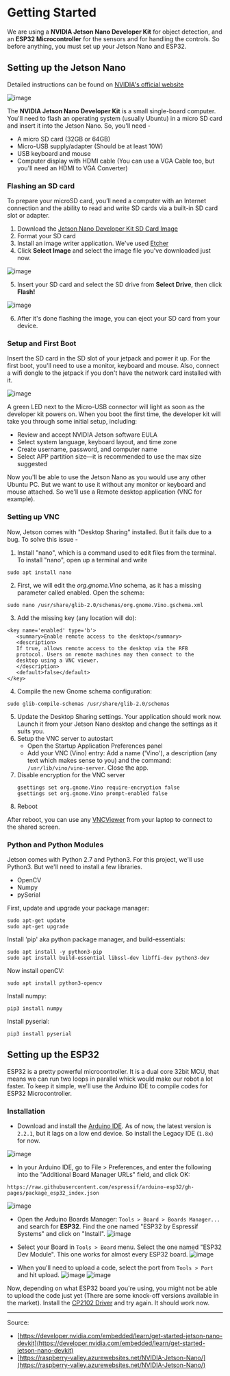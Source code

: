 # Getting Started
We are using a **NVIDIA Jetson Nano Developer Kit** for object detection, and an **ESP32 Microcontroller** for the sensors and for handling the controls. So before anything, you must set up your Jetson Nano and ESP32.

## Setting up the Jetson Nano
Detailed instructions can be found on [NVIDIA's official website](https://developer.nvidia.com/embedded/learn/get-started-jetson-nano-devkit)

![image](https://github.com/A-N-M-Noor/mechaScratch_404/assets/113457396/b30dbf15-980d-4c74-9ec6-5685efd21a3e)

The **NVIDIA Jetson Nano Developer Kit** is a small single-board computer. You'll need to flash an operating system (usually Ubuntu) in a micro SD card and insert it into the Jetson Nano. So, you'll need - 
* A micro SD card (32GB or 64GB)
* Micro-USB supply/adapter (Should be at least 10W)
* USB keyboard and mouse
* Computer display with HDMI cable (You can use a VGA Cable too, but you'll need an HDMI to VGA Converter)

### Flashing an SD card
To prepare your microSD card, you’ll need a computer with an Internet connection and the ability to read and write SD cards via a built-in SD card slot or adapter.
1. Download the [Jetson Nano Developer Kit SD Card Image](https://developer.nvidia.com/jetson-nano-sd-card-image)
2. Format your SD card
3. Install an image writer application. We've used [Etcher](https://etcher.balena.io/)
4. Click **Select Image** and select the image file you've downloaded just now.

![image](https://github.com/A-N-M-Noor/mechaScratch_404/assets/113457396/cd6eaa0c-ff47-47a7-8f52-b617cc47f696)

5. Insert your SD card and select the SD drive from **Select Drive**, then click **Flash!**

![image](https://github.com/A-N-M-Noor/mechaScratch_404/assets/113457396/fdcd5679-c184-4fd2-b6e7-a8bf1165cea2)

6. After it's done flashing the image, you can eject your SD card from your device.

### Setup and First Boot
Insert the SD card in the SD slot of your jetpack and power it up. For the first boot, you'll need to use a monitor, keyboard and mouse. Also, connect a wifi dongle to the jetpack if you don't have the network card installed with it.

![image](https://github.com/A-N-M-Noor/mechaScratch_404/assets/113457396/1e8d64e3-7c4d-430f-a153-4e9937bc37bf)

A green LED next to the Micro-USB connector will light as soon as the developer kit powers on. When you boot the first time, the developer kit will take you through some initial setup, including:
* Review and accept NVIDIA Jetson software EULA
* Select system language, keyboard layout, and time zone
* Create username, password, and computer name
* Select APP partition size—it is recommended to use the max size suggested

Now you'll be able to use the Jetson Nano as you would use any other Ubuntu PC. But we want to use it without any monitor or keyboard and mouse attached. So we'll use a Remote desktop application (VNC for example).

### Setting up VNC
Now, Jetson comes with "Desktop Sharing" installed. But it fails due to a bug. To solve this issue -
1. Install "nano", which is a command used to edit files from the terminal. To install "nano", open up a terminal and write
```
sudo apt install nano
```
2. First, we will edit the _org.gnome.Vino_ schema, as it has a missing parameter called enabled. Open the schema:
```
sudo nano /usr/share/glib-2.0/schemas/org.gnome.Vino.gschema.xml
```
3. Add the missing key (any location will do):
```
<key name='enabled' type='b'>
   <summary>Enable remote access to the desktop</summary>
   <description>
   If true, allows remote access to the desktop via the RFB
   protocol. Users on remote machines may then connect to the
   desktop using a VNC viewer.
   </description>
   <default>false</default>
</key>
```
4. Compile the new Gnome schema configuration:
```
sudo glib-compile-schemas /usr/share/glib-2.0/schemas
```
5. Update the Desktop Sharing settings. Your application should work now. Launch it from your Jetson Nano desktop and change the settings as it suits you.
6. Setup the VNC server to autostart
   - Open the Startup Application Preferences panel
   - Add your VNC (Vino) entry: Add a name ('Vino'), a description (any text which makes sense to you) and the command: ```/usr/lib/vino/vino-server```. Close the app.
7. Disable encryption for the VNC server
   ```
   gsettings set org.gnome.Vino require-encryption false
   gsettings set org.gnome.Vino prompt-enabled false
   ```
8. Reboot

After reboot, you can use any [VNCViewer](https://www.realvnc.com/en/connect/download/viewer/) from your laptop to connect to the shared screen.

### Python and Python Modules
Jetson comes with Python 2.7 and Python3. For this project, we'll use Python3. But we'll need to install a few libraries.
* OpenCV
* Numpy
* pySerial

First, update and upgrade your package manager:
```
sudo apt-get update
sudo apt-get upgrade
```

Install 'pip' aka python package manager, and build-essentials:
```
sudo apt install -y python3-pip
sudo apt install build-essential libssl-dev libffi-dev python3-dev
```

Now install openCV:
```
sudo apt install python3-opencv
```
Install numpy:
```
pip3 install numpy
```
Install pyserial:
```
pip3 install pyserial
```

## Setting up the ESP32
ESP32 is a pretty powerful microcontroller. It is a dual core 32bit MCU, that means we can run two loops in parallel whick would make our robot a lot faster. To keep it simple, we'll use the Arduino IDE to compile codes for ESP32 Microcontroller.

### Installation
* Download and install the [Arduino IDE](https://www.arduino.cc/en/software). As of now, the latest version is `2.2.1`, but it lags on a low end device. So install the Legacy IDE (`1.8x`) for now.

![image](https://github.com/A-N-M-Noor/mechaScratch_404/assets/113457396/51009def-76e4-4f8b-b5f6-feb5da4c1bc0)

* In your Arduino IDE, go to File > Preferences, and enter the following into the "Additional Board Manager URLs" field, and click OK: 
```
https://raw.githubusercontent.com/espressif/arduino-esp32/gh-pages/package_esp32_index.json
```
![image](https://github.com/A-N-M-Noor/mechaScratch_404/assets/113457396/62fb46bc-5401-4412-be90-b38bb5d0a413)

* Open the Arduino Boards Manager: `Tools > Board > Boards Manager...` and search for **ESP32**. Find the one named "ESP32 by Espressif Systems" and click on "Install".
![image](https://github.com/A-N-M-Noor/mechaScratch_404/assets/113457396/d2d5850e-1a15-4024-96b8-57f9c464a54a)

* Select your Board in `Tools > Board` menu. Select the one named "ESP32 Dev Module". This one works for almost every ESP32 board.
![image](https://github.com/A-N-M-Noor/mechaScratch_404/assets/113457396/40ef4c0d-407d-467f-91c7-f47dd302f126)

* When you'll need to upload a code, select the port from `Tools > Port` and hit upload.
![image](https://github.com/A-N-M-Noor/mechaScratch_404/assets/113457396/3fb264b6-173a-4ae2-a552-cd9be82e8ba9)
![image](https://github.com/A-N-M-Noor/mechaScratch_404/assets/113457396/f50c42d9-64d7-4af0-9547-e3d8492c68a5)

Now, depending on what ESP32 board you're using, you might not be able to upload the code just yet (There are some knock-off versions available in the market). Install the [CP2102 Driver](https://www.silabs.com/documents/public/software/CP210x_Windows_Drivers.zip) and try again. It should work now.
_______

Source:
* [https://developer.nvidia.com/embedded/learn/get-started-jetson-nano-devkit](https://developer.nvidia.com/embedded/learn/get-started-jetson-nano-devkit)
* [https://raspberry-valley.azurewebsites.net/NVIDIA-Jetson-Nano/](https://raspberry-valley.azurewebsites.net/NVIDIA-Jetson-Nano/)
